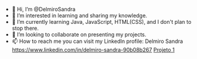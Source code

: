 - 👋 Hi, I’m @DelmiroSandra
- 👀 I’m interested in learning and sharing my knowledge.
- 🌱 I’m currently learning Java, JavaScript, HTML(CSS), and I don't plan to stop there.
- 💞️ I’m looking to collaborate on presenting my projects.
- 📫 How to reach me you can visit my LinkedIn profile: Delmiro Sandra https://www.linkedin.com/in/delmiro-sandra-90b08b267 [Projeto 1](link_projeto_1)

<!---
DelmiroSandra/DelmiroSandra is a ✨ special ✨ repository because its `README.md` (this file) appears on your GitHub profile.
You can click the Preview link to take a look at your changes.
--->
